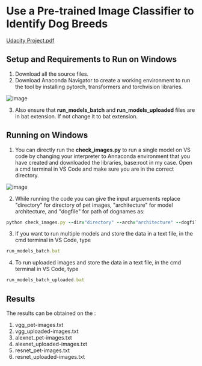 <h1>Use a Pre-trained Image Classifier to Identify Dog Breeds</h1>

[Udacity Project.pdf](https://github.com/PranavDarshan/Udacity-Projects/files/13260135/Udacity.Project.pdf)


<h2>Setup and Requirements to Run on Windows</h2>

1. Download all the source files.
2. Download Anaconda Navigator to create a working environment to run the tool by installing pytorch, transformers and torchvision libraries.
 
 ![image](https://github.com/PranavDarshan/Udacity-Projects/assets/65911046/1b4dd7cd-1185-4532-9a4a-e7cafe9d0461)

3. Also ensure that <b>run_models_batch</b> and <b>run_models_uploaded</b> files are in bat extension. If not change it to bat extension.

<h2>Running on Windows</h2>

1. You can directly run the <b>check_images.py</b> to run a single model on VS code by changing your interpreter to Annaconda environment that you have created and downloaded the libraries, base:root in my case. Open a cmd terminal in VS Code and make sure you are in the correct directory.

![image](https://github.com/PranavDarshan/Udacity-Projects/assets/65911046/d08d4a11-73c6-4a62-8f15-5d08e285ade4)


2. While running the code you can give the input arguements
   replace "directory" for directory of pet images, "architecture" for model architecture, and "dogfile" for path of dognames as:
  ```ruby
python check_images.py --dir="directory" --arch="architecture" --dogfile="dogfile" 
```
 3. If you want to run multiple models and store the data in a text file, in the cmd terminal in VS Code, type
  ```ruby
run_models_batch.bat
```

4. To run uploaded images and store the data in a text file, in the cmd terminal in VS Code, type
  ```ruby
run_models_batch_uploaded.bat
```
<h2>Results</h2>

The results can be obtained on the :
1. vgg_pet-images.txt
2. vgg_uploaded-images.txt
3. alexnet_pet-images.txt
4. alexnet_uploaded-images.txt
5. resnet_pet-images.txt
6. resnet_uploaded-images.txt
